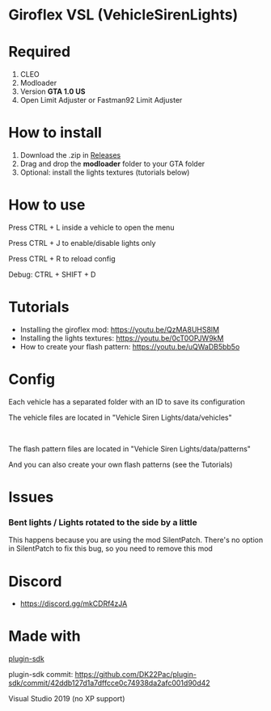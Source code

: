 # Giroflex VSL (VehicleSirenLights)

<h1>Required</h1>

1. CLEO
2. Modloader
3. Version **GTA 1.0 US**
4. Open Limit Adjuster or Fastman92 Limit Adjuster

<h1>How to install</h1>

1. Download the .zip in [Releases](https://github.com/Danilo1301/giroflex-vsl-pc/releases)
2. Drag and drop the **modloader** folder to your GTA folder
3. Optional: install the lights textures (tutorials below)

<h1>How to use</h1>

Press CTRL + L inside a vehicle to open the menu

Press CTRL + J to enable/disable lights only

Press CTRL + R to reload config

Debug: CTRL + SHIFT + D

<h1>Tutorials</h1>

* Installing the giroflex mod: https://youtu.be/QzMA8UHS8lM
* Installing the lights textures: https://youtu.be/0cT0OPJW9kM
* How to create your flash pattern: https://youtu.be/uQWaDB5bb5o

<h1>Config</h1>

Each vehicle has a separated folder with an ID to save its configuration

The vehicle files are located in "Vehicle Siren Lights/data/vehicles"

<br>

The flash pattern files are located in "Vehicle Siren Lights/data/patterns"

And you can also create your own flash patterns (see the Tutorials)

<h1>Issues</h1>

<h3>Bent lights / Lights rotated to the side by a little</h3>

This happens because you are using the mod SilentPatch. There's no option in SilentPatch to fix this bug, so you need to remove this mod

<h1>Discord</h1>

* https://discord.gg/mkCDRf4zJA

<h1>Made with</h1>

[plugin-sdk](https://github.com/DK22Pac/plugin-sdk)

plugin-sdk commit: https://github.com/DK22Pac/plugin-sdk/commit/42ddb127d1a7dffcce0c74938da2afc001d90d42

Visual Studio 2019 (no XP support)